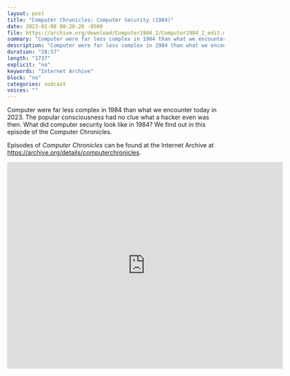 ```yaml
---
layout: post
title: "Computer Chronicles: Computer Security (1984)"
date: 2023-02-08 00:20:20 -0500
file: https://archive.org/download/Computer1984_2/Computer1984_2_edit.mp4
summary: "Computer were far less complex in 1984 than what we encounter today in 2023.  The popular consciousness had no clue what a hacker even was then.  What did computer security look like in 1984?  We find out in this episode of the Computer Chronicles."
description: "Computer were far less complex in 1984 than what we encounter today in 2023.  The popular consciousness had no clue what a hacker even was then.  What did computer security look like in 1984?  We find out in this episode of the Computer Chronicles."
duration: "28:57"
length: "1737"
explicit: "no" 
keywords: "Internet Archive"
block: "no" 
categories: vodcast
voices: ""
---
```


Computer were far less complex in 1984 than what we encounter today in 2023.  The popular consciousness had no clue what a hacker even was then.  What did computer security look like in 1984?  We find out in this episode of the Computer Chronicles.

Episodes of *Computer Chronicles* can be found at the Internet Archive at <https://archive.org/details/computerchronicles>.

<iframe src="https://archive.org/embed/Computer1984_2" width="640" height="480" frameborder="0" webkitallowfullscreen="true" mozallowfullscreen="true" allowfullscreen></iframe>
